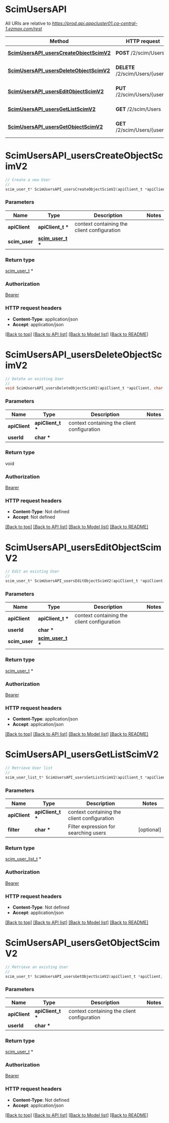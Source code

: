 # ScimUsersAPI

All URIs are relative to *https://prod.api.appcluster01.ca-central-1.ezmax.com/rest*

Method | HTTP request | Description
------------- | ------------- | -------------
[**ScimUsersAPI_usersCreateObjectScimV2**](ScimUsersAPI.md#ScimUsersAPI_usersCreateObjectScimV2) | **POST** /2/scim/Users | Create a new User
[**ScimUsersAPI_usersDeleteObjectScimV2**](ScimUsersAPI.md#ScimUsersAPI_usersDeleteObjectScimV2) | **DELETE** /2/scim/Users/{userId} | Delete an existing User
[**ScimUsersAPI_usersEditObjectScimV2**](ScimUsersAPI.md#ScimUsersAPI_usersEditObjectScimV2) | **PUT** /2/scim/Users/{userId} | Edit an existing User
[**ScimUsersAPI_usersGetListScimV2**](ScimUsersAPI.md#ScimUsersAPI_usersGetListScimV2) | **GET** /2/scim/Users | Retrieve User list
[**ScimUsersAPI_usersGetObjectScimV2**](ScimUsersAPI.md#ScimUsersAPI_usersGetObjectScimV2) | **GET** /2/scim/Users/{userId} | Retrieve an existing User


# **ScimUsersAPI_usersCreateObjectScimV2**
```c
// Create a new User
//
scim_user_t* ScimUsersAPI_usersCreateObjectScimV2(apiClient_t *apiClient, scim_user_t * scim_user);
```

### Parameters
Name | Type | Description  | Notes
------------- | ------------- | ------------- | -------------
**apiClient** | **apiClient_t \*** | context containing the client configuration |
**scim_user** | **[scim_user_t](scim_user.md) \*** |  | 

### Return type

[scim_user_t](scim_user.md) *


### Authorization

[Bearer](../README.md#Bearer)

### HTTP request headers

 - **Content-Type**: application/json
 - **Accept**: application/json

[[Back to top]](#) [[Back to API list]](../README.md#documentation-for-api-endpoints) [[Back to Model list]](../README.md#documentation-for-models) [[Back to README]](../README.md)

# **ScimUsersAPI_usersDeleteObjectScimV2**
```c
// Delete an existing User
//
void ScimUsersAPI_usersDeleteObjectScimV2(apiClient_t *apiClient, char * userId);
```

### Parameters
Name | Type | Description  | Notes
------------- | ------------- | ------------- | -------------
**apiClient** | **apiClient_t \*** | context containing the client configuration |
**userId** | **char \*** |  | 

### Return type

void

### Authorization

[Bearer](../README.md#Bearer)

### HTTP request headers

 - **Content-Type**: Not defined
 - **Accept**: Not defined

[[Back to top]](#) [[Back to API list]](../README.md#documentation-for-api-endpoints) [[Back to Model list]](../README.md#documentation-for-models) [[Back to README]](../README.md)

# **ScimUsersAPI_usersEditObjectScimV2**
```c
// Edit an existing User
//
scim_user_t* ScimUsersAPI_usersEditObjectScimV2(apiClient_t *apiClient, char * userId, scim_user_t * scim_user);
```

### Parameters
Name | Type | Description  | Notes
------------- | ------------- | ------------- | -------------
**apiClient** | **apiClient_t \*** | context containing the client configuration |
**userId** | **char \*** |  | 
**scim_user** | **[scim_user_t](scim_user.md) \*** |  | 

### Return type

[scim_user_t](scim_user.md) *


### Authorization

[Bearer](../README.md#Bearer)

### HTTP request headers

 - **Content-Type**: application/json
 - **Accept**: application/json

[[Back to top]](#) [[Back to API list]](../README.md#documentation-for-api-endpoints) [[Back to Model list]](../README.md#documentation-for-models) [[Back to README]](../README.md)

# **ScimUsersAPI_usersGetListScimV2**
```c
// Retrieve User list
//
scim_user_list_t* ScimUsersAPI_usersGetListScimV2(apiClient_t *apiClient, char * filter);
```

### Parameters
Name | Type | Description  | Notes
------------- | ------------- | ------------- | -------------
**apiClient** | **apiClient_t \*** | context containing the client configuration |
**filter** | **char \*** | Filter expression for searching users | [optional] 

### Return type

[scim_user_list_t](scim_user_list.md) *


### Authorization

[Bearer](../README.md#Bearer)

### HTTP request headers

 - **Content-Type**: Not defined
 - **Accept**: application/json

[[Back to top]](#) [[Back to API list]](../README.md#documentation-for-api-endpoints) [[Back to Model list]](../README.md#documentation-for-models) [[Back to README]](../README.md)

# **ScimUsersAPI_usersGetObjectScimV2**
```c
// Retrieve an existing User
//
scim_user_t* ScimUsersAPI_usersGetObjectScimV2(apiClient_t *apiClient, char * userId);
```

### Parameters
Name | Type | Description  | Notes
------------- | ------------- | ------------- | -------------
**apiClient** | **apiClient_t \*** | context containing the client configuration |
**userId** | **char \*** |  | 

### Return type

[scim_user_t](scim_user.md) *


### Authorization

[Bearer](../README.md#Bearer)

### HTTP request headers

 - **Content-Type**: Not defined
 - **Accept**: application/json

[[Back to top]](#) [[Back to API list]](../README.md#documentation-for-api-endpoints) [[Back to Model list]](../README.md#documentation-for-models) [[Back to README]](../README.md)

